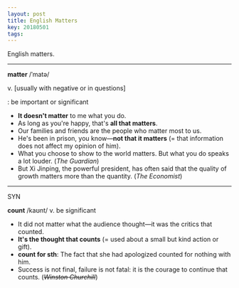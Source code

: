 ```yaml
---
layout: post
title: English Matters
key: 20180501
tags: 
---
```


English matters.

---

**matter** /ˈmatə/

v. [usually with negative or in questions] 

: be important or significant

- **It doesn't matter** to me what you do.
- As long as you're happy, that's **all that matters**.
- Our families and friends are the people who matter most to us.
- He's been in prison, you know—**not that it matters** (= that information does not affect my opinion of him).
- What you choose to show to the world matters. But what you do speaks a lot louder. (*The Guardian*)
- But Xi Jinping, the powerful president, has often said that the quality of growth matters more than the quantity. (*The Economist*)

---

SYN

**count** /kaʊnt/ v. be significant 

- It did not matter what the audience thought—it was the critics that counted.
- **It's the thought that counts** (= used about a small but kind action or gift).
- **count for sth**: The fact that she had apologized counted for nothing with him.
- Success is not final, failure is not fatal: it is the courage to continue that counts. (*~~Winston Churchill~~*)